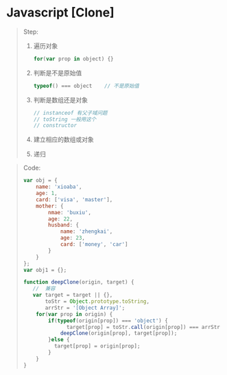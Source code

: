 # Javascript	[Clone]

> 	

> Step:
>
> 1. 遍历对象
>
>    ```js
>    for(var prop in object) {}
>    ```
>
> 2. 判断是不是原始值
>
>    ```js
>    typeof() === object	// 不是原始值 
>    ```
>
> 3. 判断是数组还是对象
>
>    ```js
>    // instanceof 有父子域问题 
>    // toString 一般用这个
>    // constructor 
>    ```
>
> 4. 建立相应的数组或对象
>
> 5. 递归



> Code:
>
> ```js
> var obj = {
>     name: 'xioaba',
>     age: 1,
>     card: ['visa', 'master'],
>     mother: {
>         nmae: 'buxiu',
>         age: 22,
>         husband: {
>             name: 'zhengkai',
>             age: 23,
>             card: ['money', 'car']
>         }
>     } 
> }; 
> var obj1 = {};
> 
> function deepClone(origin, target) {
>    //  兼容
>    var target = target || {},
>        toStr = Object.prototype.toString,
>        arrStr = '[Object Array]';
>     for(var prop in origin) {
>         if(typeof(origin[prop]) === 'object') {
>        		target[prop] = toStr.call(origin[prop]) === arrStr ? [] : {};
>             deepClone(origin[prop], target[prop]);
>         }else {
>         	target[prop] = origin[prop];   
>         }
>     }
> }
> ```
>
>